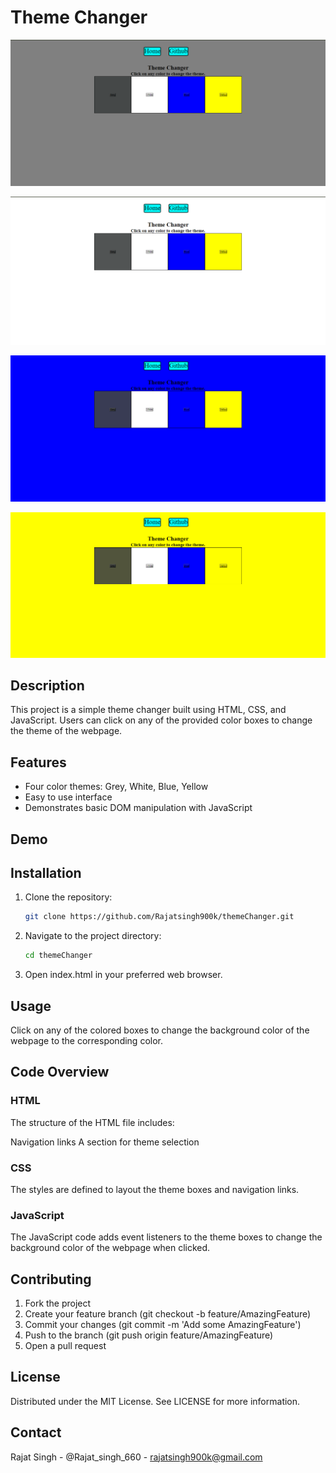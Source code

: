 # Theme Changer

![Project Screenshot](./previews/grey.png)

![Project Screenshot](./previews/white.png)

![Project Screenshot](./previews/blue.png)

![Project Screenshot](./previews/yellow.png)

## Description
This project is a simple theme changer built using HTML, CSS, and JavaScript. Users can click on any of the provided color boxes to change the theme of the webpage.

## Features
- Four color themes: Grey, White, Blue, Yellow
- Easy to use interface
- Demonstrates basic DOM manipulation with JavaScript

## Demo


## Installation

1. Clone the repository:
   ```sh
   git clone https://github.com/Rajatsingh900k/themeChanger.git

2. Navigate to the project directory:
   ```sh 
   cd themeChanger
3. Open index.html in your preferred web browser.

## Usage
Click on any of the colored boxes to change the background color of the webpage to the corresponding color.

## Code Overview
### HTML
The structure of the HTML file includes:

Navigation links
A section for theme selection
### CSS
The styles are defined to layout the theme boxes and navigation links.

### JavaScript
The JavaScript code adds event listeners to the theme boxes to change the background color of the webpage when clicked.

## Contributing
1. Fork the project
2. Create your feature branch (git checkout -b feature/AmazingFeature)
3. Commit your changes (git commit -m 'Add some AmazingFeature')
4. Push to the branch (git push origin feature/AmazingFeature)
5. Open a pull request

## License
Distributed under the MIT License. See LICENSE for more information.

## Contact
Rajat Singh - @Rajat_singh_660 - rajatsingh900k@gmail.com